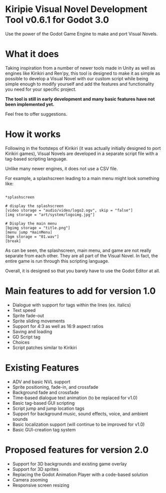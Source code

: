 # Kiripie Visual Novel Development Tool v0.6.1 for Godot 3.0

Use the power of the Godot Game Engine to make and port Visual Novels.


# What it does

Taking inspiration from a number of newer tools made in Unity as well as engines like Kirikiri and Ren'py, 
this tool is designed to make it as simple as possible to develop a Visual Novel with our custom script while 
being simple enough to modify yourself and add the features and functionality you need for your specific project.

**The tool is still in early development and many basic features have not been implemented yet.** 

Feel free to offer suggestions.


# How it works

Following in the footsteps of Kirikiri (it was actually initially designed to port Kirikiri games), 
Visual Novels are developed in a separate script file with a tag-based scripting language.

Unlike many newer engines, it does not use a CSV file.

For example, a splashscreen leading to a main menu might look something like:

```

*splashscreen

# display the splashscreen
[video storage = "audio/video/logo2.ogv", skip = "false"]
[img storage = "art/system/logoimg.jpg"]

# Display the main menu
[bgimg storage = "title.png"]
[menu jump *mainMenu]
[bgm storage = "01.wav"]
[break]

```

As can be seen, the splashscreen, main menu, and game are not really separate from each other. They are all part of the Visual Novel.
In fact, the entire game is run through this scripting language.

Overall, it is designed so that you barely have to use the Godot Editor at all.


# Main features to add for version 1.0
- Dialogue with support for tags within the lines (ex. italics)
- Text speed
- Sprite fade-out
- Sprite sliding movements
- Support for 4:3 as well as 16:9 aspect ratios
- Saving and loading
- GD Script tag
- Choices
- Script patches similar to Kirikiri


# Existing Features
- ADV and basic NVL support
- Sprite positioning, fade-in, and crossfade
- Background fade and crossfade
- Time-based dialogue text animation (to be replaced for v1.0)
- Basic tag-based GUI scripting
- Script jump and jump location tags
- Support for background music, sound effects, voice, and ambient sounds
- Basic localization support (will continue to be improved for v1.0)
- Basic GUI-creation tag system


# Proposed features for version 2.0
- Support for 3D backgrounds and existing game overlay
- Support for 3D sprites
- Replacing the Godot Animation Player with a code-based solution
- Camera zooming
- Responsive screen resizing
